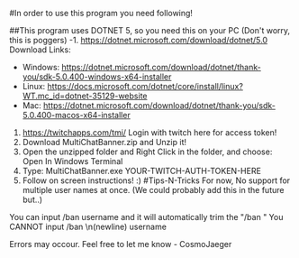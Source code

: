 #In order to use this program you need following!

##This program uses DOTNET 5, so you need this on your PC (Don't worry, this is poggers)
-1. https://dotnet.microsoft.com/download/dotnet/5.0
Download Links:
* Windows: https://dotnet.microsoft.com/download/dotnet/thank-you/sdk-5.0.400-windows-x64-installer
* Linux: https://docs.microsoft.com/dotnet/core/install/linux?WT.mc_id=dotnet-35129-website
* Mac: https://dotnet.microsoft.com/download/dotnet/thank-you/sdk-5.0.400-macos-x64-installer

1. https://twitchapps.com/tmi/ Login with twitch here for access token!
2. Download MultiChatBanner.zip and Unzip it!
3. Open the unzipped folder and Right Click in the folder, and choose: Open In Windows Terminal
4. Type: MultiChatBanner.exe YOUR-TWITCH-AUTH-TOKEN-HERE
5. Follow on screen instructions! :)
#Tips-N-Tricks
For now, No support for multiple user names at once. (We could probably add this in the future but..)

You can input /ban username and it will automatically trim the "/ban "
You CANNOT input /ban \n(newline) username

Errors may occour. Feel free to let me know - CosmoJaeger